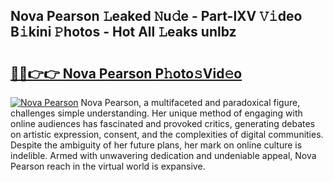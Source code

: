 ## Nova Pearson 𝙻eaked 𝙽u𝚍e - Part-lXV 𝚅𝚒deo B𝚒kini 𝙿hotos - Hot All 𝙻eaks unlbz

# <h2><a href="http://ld4kdp.urlbe.top/?page=Nova+Pearson">🔗🔗👉👉 Nova Pearson P𝚑oto𝚜Vid𝚎o</a></h2>

[![Nova Pearson](https://i.imgur.com/eBuTRDB.gif)](http://ld4kdp.urlbe.top/?page=Nova+Pearson)
Nova Pearson, a multifaceted and paradoxical figure, challenges simple understanding. Her unique method of engaging with online audiences has fascinated and provoked critics, generating debates on artistic expression, consent, and the complexities of digital communities. Despite the ambiguity of her future plans, her mark on online culture is indelible. Armed with unwavering dedication and undeniable appeal, Nova Pearson reach in the virtual world is expansive.
